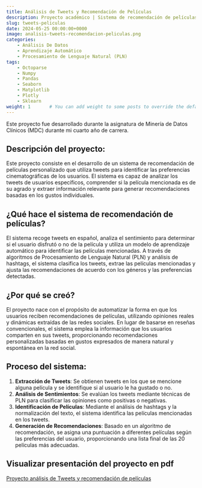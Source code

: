 ```yaml
---
title: Análisis de Tweets y Recomendación de Películas
description: Proyecto académico | Sistema de recomendación de películas basado en la extracción y análisis de tweets para identificar preferencias cinematográficas.
slug: tweets-peliculas
date: 2024-05-25 00:00:00+0000
image: analisis-tweets-recomendacion-peliculas.png
categories:
    - Análisis De Datos
    - Aprendizaje Automático
    - Procesamiento de Lenguaje Natural (PLN)
tags:
    - Octoparse
    - Numpy
    - Pandas
    - Seaborn
    - Matplotlib
    - Plotly
    - Sklearn
weight: 1       # You can add weight to some posts to override the default sorting (date descending)
---
```

Este proyecto fue desarrollado durante la asignatura de Minería de Datos Clínicos (MDC) durante mi cuarto año de carrera.

## Descripción del proyecto:
Este proyecto consiste en el desarrollo de un sistema de recomendación de películas personalizado que utiliza tweets para identificar las preferencias cinematográficas de los usuarios. El sistema es capaz de analizar los tweets de usuarios específicos, comprender si la película mencionada es de su agrado y extraer información relevante para generar recomendaciones basadas en los gustos individuales.

## ¿Qué hace el sistema de recomendación de películas?
El sistema recoge tweets en español, analiza el sentimiento para determinar si el usuario disfrutó o no de la película y utiliza un modelo de aprendizaje automático para identificar las películas mencionadas. A través de algoritmos de Procesamiento de Lenguaje Natural (PLN) y análisis de hashtags, el sistema clasifica los tweets, extrae las películas mencionadas y ajusta las recomendaciones de acuerdo con los géneros y las preferencias detectadas.

## ¿Por qué se creó?
El proyecto nace con el propósito de automatizar la forma en que los usuarios reciben recomendaciones de películas, utilizando opiniones reales y dinámicas extraídas de las redes sociales. En lugar de basarse en reseñas convencionales, el sistema emplea la información que los usuarios comparten en sus tweets, proporcionando recomendaciones personalizadas basadas en gustos expresados de manera natural y espontánea en la red social.

## Proceso del sistema:
1. **Extracción de Tweets**: Se obtienen tweets en los que se mencione alguna película y se identifique si al usuario le ha gustado o no.
2. **Análisis de Sentimientos**: Se evalúan los tweets mediante técnicas de PLN para clasificar las opiniones como positivas o negativas.
3. **Identificación de Películas**: Mediante el análisis de hashtags y la normalización del texto, el sistema identifica las películas mencionadas en los tweets.
4. **Generación de Recomendaciones**: Basado en un algoritmo de recomendación, se asigna una puntuación a diferentes películas según las preferencias del usuario, proporcionando una lista final de las 20 películas más adecuadas.

## Visualizar presentación del proyecto en pdf
[Proyecto análisis de Tweets y recomendación de películas](https://drive.google.com/file/d/1GETBFcsFC989IEUlwEn49sH4ZZW2ghdP/view?usp=sharing)